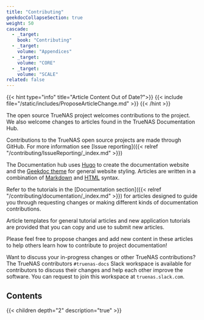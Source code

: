 ```yaml
---
title: "Contributing"
geekdocCollapseSection: true
weight: 50
cascade:
  - _target:
    book: "Contributing"
  - _target:
    volume: "Appendices"
  - _target:
    volume: "CORE"
  - _target:
    volume: "SCALE"
related: false
---
```


{{< hint type="info" title="Article Content Out of Date?">}}
{{< include file="/static/includes/ProposeArticleChange.md" >}}
{{< /hint >}}

The open source TrueNAS project welcomes contributions to the project. We also welcome changes to articles found in the TrueNAS Documentation Hub.

Contributions to the TrueNAS open source projects are made through GitHub. For more information see [Issue reporting]({{< relref "/contributing/IssueReporting/_index.md" >}})

The Documentation hub uses [Hugo](https://gohugo.io/) to create the documentation website and the [Geekdoc theme](https://geekdocs.de) for general website styling.
Articles are written in a combination of [Markdown](https://daringfireball.net/projects/markdown/syntax) and [HTML](https://www.w3schools.com/html/html_intro.asp) syntax.

Refer to the tutorials in the [Documentation section]({{< relref "/contributing/documentation/_index.md" >}}) for articles designed to guide you through requesting changes or making different kinds of documentation contributions.

Article templates for general tutorial articles and new application tutorials are provided that you can copy and use to submit new articles.


Please feel free to propose changes and add new content in these articles to help others learn how to contribute to project documentation!

Want to discuss your in-progress changes or other TrueNAS contributions?
The TrueNAS contributors `#truenas-docs` Slack workspace is available for contributors to discuss their changes and help each other improve the software.
You can request to join this workspace at `truenas.slack.com`.

<div class="noprint">

## Contents

{{< children depth="2" description="true" >}}

</div>
